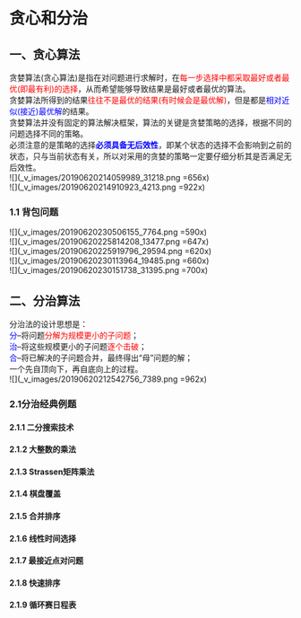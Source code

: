# 贪心和分治  
## 一、贪心算法  
 贪婪算法(贪心算法)是指在对问题进行求解时，在<font color=red>每一步选择中都采取最好或者最优(即最有利)的选择</font>，从而希望能够导致结果是最好或者最优的算法。  
贪婪算法所得到的结果<font color=red>往往不是最优的结果(有时候会是最优解)</font>，但是都是<font color=blue>相对近似(接近)最优解</font>的结果。  
贪婪算法并没有固定的算法解决框架，算法的关键是贪婪策略的选择，根据不同的问题选择不同的策略。  
必须注意的是策略的选择<font color=blue>**必须具备无后效性**</font>，即某个状态的选择不会影响到之前的状态，只与当前状态有关，所以对采用的贪婪的策略一定要仔细分析其是否满足无后效性。  
![](_v_images/20190620214059989_31218.png =656x)  
![](_v_images/20190620214910923_4213.png =922x)  
### 1.1 背包问题  
![](_v_images/20190620230506155_7764.png =590x)  
![](_v_images/20190620225814208_13477.png =647x)  
![](_v_images/20190620225919796_29594.png =620x)  
![](_v_images/20190620230113964_19485.png =660x)  
![](_v_images/20190620230151738_31395.png =700x)  
## 二、分治算法  
分治法的设计思想是：  
<font color=blue>分</font>–将问题<font color=red>分解为规模更小的子问题</font>；  
<font color=blue>治</font>–将这些规模更小的子问题<font color=red>逐个击破</font>；  
<font color=blue>合</font>–将已解决的子问题合并，最终得出“母”问题的解；  
一个先自顶向下，再自底向上的过程。  
![](_v_images/20190620212542756_7389.png =962x)  
### 2.1分治经典例题  
#### 2.1.1 二分搜索技术  
#### 2.1.2 大整数的乘法  
#### 2.1.3 Strassen矩阵乘法  
#### 2.1.4 棋盘覆盖  
#### 2.1.5 合并排序  
#### 2.1.6 线性时间选择  
#### 2.1.7 最接近点对问题  
#### 2.1.8 快速排序  
#### 2.1.9 循环赛日程表  
